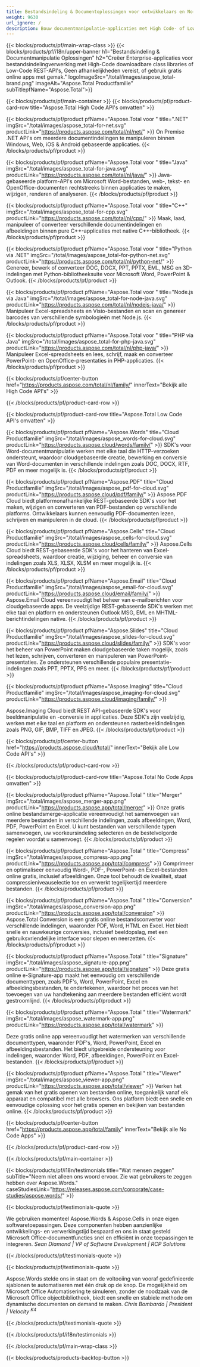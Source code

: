 ```yaml
---
title: Bestandsindeling & Documentoplossingen voor ontwikkelaars en No-Coders 
weight: 9630
url_ignore: /
description: Bouw documentmanipulatie-applicaties met High Code- of Low Code-API's, of gebruik eenvoudig cross-platform apps om 100+ bestandsindelingen te bekijken, vergelijken, inspecteren of converteren.
---
```


{{< blocks/products/pf/main-wrap-class >}}
{{< blocks/products/pf/i18n/upper-banner h1="Bestandsindeling & Documentmanipulatie Oplossingen" h2="Creëer Enterprise-applicaties voor bestandsindelingverwerking met High-Code downloadbare class libraries of Low-Code REST-API's, Geen afhankelijkheden vereist, of gebruik gratis online apps met gemak." logoImageSrc="/total/images/aspose_total-brand.png" imageAlt="Aspose.Total Productfamilie" subTitlepfName="Aspose.Total">}}

{{< blocks/products/pf/main-container >}}
{{< blocks/products/pf/product-card-row title="Aspose.Total High Code API's omvatten" >}}

{{< blocks/products/pf/product pfName="Aspose.Total voor " title=".NET" imgSrc="/total/images/aspose_total-for-net.svg" productLink="https://products.aspose.com/total/nl/net/" >}}
On Premise .NET API's om meerdere documentindelingen te manipuleren binnen Windows, Web, iOS & Android gebaseerde applicaties.
{{< /blocks/products/pf/product >}}

{{< blocks/products/pf/product pfName="Aspose.Total voor " title="Java" imgSrc="/total/images/aspose_total-for-java.svg" productLink="https://products.aspose.com/total/nl/java/" >}}
Java-gebaseerde platform-API's om Microsoft Word-bestanden, web-, tekst- en OpenOffice-documenten rechtstreeks binnen applicaties te maken, wijzigen, renderen of analyseren.
{{< /blocks/products/pf/product >}}

{{< blocks/products/pf/product pfName="Aspose.Total voor " title="C++" imgSrc="/total/images/aspose_total-for-cpp.svg" productLink="https://products.aspose.com/total/nl/cpp/" >}}
Maak, laad, manipuleer of converteer verschillende documentindelingen en afbeeldingen binnen pure C++-applicaties met native C++-bibliotheek.
{{< /blocks/products/pf/product >}}

{{< blocks/products/pf/product pfName="Aspose.Total voor " title="Python via .NET" imgSrc="/total/images/aspose_total-for-python-net.svg" productLink="https://products.aspose.com/total/nl/python-net/" >}}
Genereer, bewerk of converteer DOC, DOCX, PPT, PPTX, EML, MSG en 3D-indelingen met Python-bibliotheeksuite voor Microsoft Word, PowerPoint & Outlook.
{{< /blocks/products/pf/product >}}

{{< blocks/products/pf/product pfName="Aspose.Total voor " title="Node.js via Java" imgSrc="/total/images/aspose_total-for-node-java.svg" productLink="https://products.aspose.com/total/nl/nodejs-java/" >}}
Manipuleer Excel-spreadsheets en Visio-bestanden en scan en genereer barcodes van verschillende symbologieën met Node.js.
{{< /blocks/products/pf/product >}}

{{< blocks/products/pf/product pfName="Aspose.Total voor " title="PHP via Java" imgSrc="/total/images/aspose_total-for-php-java.svg" productLink="https://products.aspose.com/total/nl/php-java/" >}}
Manipuleer Excel-spreadsheets en lees, schrijf, maak en converteer PowerPoint- en OpenOffice-presentaties in PHP-applicaties.
{{< /blocks/products/pf/product >}}

{{< blocks/products/pf/center-button href="https://products.aspose.com/total/nl/family/" innerText="Bekijk alle High Code API's" >}}

{{< /blocks/products/pf/product-card-row >}}

{{< blocks/products/pf/product-card-row title="Aspose.Total Low Code API's omvatten" >}}

{{< blocks/products/pf/product pfName="Aspose.Words" title="Cloud Productfamilie" imgSrc="/total/images/aspose_words-for-cloud.svg" productLink="https://products.aspose.cloud/words/family/" >}}
SDK's voor Word-documentmanipulatie werken met elke taal die HTTP-verzoeken ondersteunt, waardoor cloudgebaseerde creatie, bewerking en conversie van Word-documenten in verschillende indelingen zoals DOC, DOCX, RTF, PDF en meer mogelijk is.
{{< /blocks/products/pf/product >}}

{{< blocks/products/pf/product pfName="Aspose.PDF" title="Cloud Productfamilie" imgSrc="/total/images/aspose_pdf-for-cloud.svg" productLink="https://products.aspose.cloud/pdf/family/" >}}
Aspose.PDF Cloud biedt platformonafhankelijke REST-gebaseerde SDK's voor het maken, wijzigen en converteren van PDF-bestanden op verschillende platforms. Ontwikkelaars kunnen eenvoudig PDF-documenten lezen, schrijven en manipuleren in de cloud.
{{< /blocks/products/pf/product >}}

{{< blocks/products/pf/product pfName="Aspose.Cells" title="Cloud Productfamilie" imgSrc="/total/images/aspose_cells-for-cloud.svg" productLink="https://products.aspose.cloud/cells/family/" >}}
Aspose.Cells Cloud biedt REST-gebaseerde SDK's voor het hanteren van Excel-spreadsheets, waardoor creatie, wijziging, beheer en conversie van indelingen zoals XLS, XLSX, XLSM en meer mogelijk is.
{{< /blocks/products/pf/product >}}

{{< blocks/products/pf/product pfName="Aspose.Email" title="Cloud Productfamilie" imgSrc="/total/images/aspose_email-for-cloud.svg" productLink="https://products.aspose.cloud/email/family/" >}}
Aspose.Email Cloud vereenvoudigt het beheer van e-mailberichten voor cloudgebaseerde apps. De veelzijdige REST-gebaseerde SDK's werken met elke taal en platform en ondersteunen Outlook MSG, EML en MHTML-berichtindelingen native.
{{< /blocks/products/pf/product >}}

{{< blocks/products/pf/product pfName="Aspose.Slides" title="Cloud Productfamilie" imgSrc="/total/images/aspose_slides-for-cloud.svg" productLink="https://products.aspose.cloud/slides/family/" >}}
SDK's voor het beheer van PowerPoint maken cloudgebaseerde taken mogelijk, zoals het lezen, schrijven, converteren en manipuleren van PowerPoint-presentaties. Ze ondersteunen verschillende populaire presentatie-indelingen zoals PPT, PPTX, PPS en meer.
{{< /blocks/products/pf/product >}}

{{< blocks/products/pf/product pfName="Aspose.Imaging" title="Cloud Productfamilie" imgSrc="/total/images/aspose_imaging-for-cloud.svg" productLink="https://products.aspose.cloud/imaging/family/" >}}

Aspose.Imaging Cloud biedt REST API-gebaseerde SDK's voor beeldmanipulatie en -conversie in applicaties. Deze SDK's zijn veelzijdig, werken met elke taal en platform en ondersteunen rasterbeeldindelingen zoals PNG, GIF, BMP, TIFF en JPEG.
{{< /blocks/products/pf/product >}}

{{< blocks/products/pf/center-button href="https://products.aspose.cloud/total/" innerText="Bekijk alle Low Code API's" >}}

{{< /blocks/products/pf/product-card-row >}}

{{< blocks/products/pf/product-card-row title="Aspose.Total No Code Apps omvatten" >}}

{{< blocks/products/pf/product pfName="Aspose.Total " title="Merger" imgSrc="/total/images/aspose_merger-app.png" productLink="https://products.aspose.app/total/merger" >}}
Onze gratis online bestandsmerge-applicatie vereenvoudigt het samenvoegen van meerdere bestanden in verschillende indelingen, zoals afbeeldingen, Word, PDF, PowerPoint en Excel. U kunt bestanden van verschillende typen samenvoegen, uw voorkeursindeling selecteren en de bestelvolgorde regelen voordat u samenvoegt.
{{< /blocks/products/pf/product >}}

{{< blocks/products/pf/product pfName="Aspose.Total " title="Compress" imgSrc="/total/images/aspose_compress-app.png" productLink="https://products.aspose.app/total/compress" >}}
Comprimeer en optimaliseer eenvoudig Word-, PDF-, PowerPoint- en Excel-bestanden online gratis, inclusief afbeeldingen. Onze tool behoudt de kwaliteit, staat compressieniveauselectie toe en verwerkt tegelijkertijd meerdere bestanden.
{{< /blocks/products/pf/product >}}

{{< blocks/products/pf/product pfName="Aspose.Total " title="Conversion" imgSrc="/total/images/aspose_conversion-app.png" productLink="https://products.aspose.app/total/conversion" >}}
Aspose.Total Conversion is een gratis online bestandsconverter voor verschillende indelingen, waaronder PDF, Word, HTML en Excel. Het biedt snelle en nauwkeurige conversies, inclusief beeldopslag, met een gebruiksvriendelijke interface voor slepen en neerzetten.
{{< /blocks/products/pf/product >}}

{{< blocks/products/pf/product pfName="Aspose.Total " title="Signature" imgSrc="/total/images/aspose_signature-app.png" productLink="https://products.aspose.app/total/signature" >}}
Deze gratis online e-Signature-app maakt het eenvoudig om verschillende documenttypen, zoals PDF's, Word, PowerPoint, Excel en afbeeldingsbestanden, te ondertekenen, waardoor het proces van het toevoegen van uw handtekening aan meerdere bestanden efficiënt wordt gestroomlijnd.
{{< /blocks/products/pf/product >}}

{{< blocks/products/pf/product pfName="Aspose.Total " title="Watermark" imgSrc="/total/images/aspose_watermark-app.png" productLink="https://products.aspose.app/total/watermark" >}}

Deze gratis online app vereenvoudigt het watermerken van verschillende documenttypen, waaronder PDF's, Word, PowerPoint, Excel en afbeeldingsbestanden. Het biedt uitgebreide ondersteuning voor indelingen, waaronder Word, PDF, afbeeldingen, PowerPoint en Excel-bestanden.
{{< /blocks/products/pf/product >}}

{{< blocks/products/pf/product pfName="Aspose.Total " title="Viewer" imgSrc="/total/images/aspose_viewer-app.png" productLink="https://products.aspose.app/total/viewer" >}}
Verken het gemak van het gratis openen van bestanden online, toegankelijk vanaf elk apparaat en compatibel met alle browsers. Ons platform biedt een snelle en eenvoudige oplossing voor het gratis openen en bekijken van bestanden online.
{{< /blocks/products/pf/product >}}

{{< blocks/products/pf/center-button href="https://products.aspose.app/total/family" innerText="Bekijk alle No Code Apps" >}}

{{< /blocks/products/pf/product-card-row >}}

{{< /blocks/products/pf/main-container >}}

{{< blocks/products/pf/i18n/testimonials title="Wat mensen zeggen" subTitle="Neem niet alleen ons woord ervoor. Zie wat gebruikers te zeggen hebben over Aspose.Words." caseStudiesLink="https://releases.aspose.com/corporate/case-studies/aspose.words/" >}}

{{< blocks/products/pf/testimonials-quote >}}
<p class="first">
 We gebruiken momenteel Aspose.Words &amp; Aspose.Cells in onze eigen softwaretoepassingen. Deze componenten hebben aanzienlijke ontwikkelings- en verwerkingstijd bespaard en ons in staat gesteld Microsoft Office-documentfuncties snel en efficiënt in onze toepassingen te integreren.
 <em>
  Sean Diamond | VP of Software Development | RCP Solutions
 </em>
</p>

{{< /blocks/products/pf/testimonials-quote >}}

{{< blocks/products/pf/testimonials-quote >}}
<p class="second">
 Aspose.Words stelde ons in staat om de voltooiing van vooraf gedefinieerde sjablonen te automatiseren met één druk op de knop. De mogelijkheid om Microsoft Office Automatisering te simuleren, zonder de noodzaak van de Microsoft Office objectbibliotheek, biedt een snelle en stabiele methode om dynamische documenten on demand te maken.
 <em>
  Chris Bombardo | President | Velocity
  <sup>
   K4
  </sup>
 </em>
</p>

{{< /blocks/products/pf/testimonials-quote >}}

{{< /blocks/products/pf/i18n/testimonials >}}

{{< /blocks/products/pf/main-wrap-class >}}

{{< blocks/products/products-backtop-button >}}
